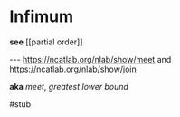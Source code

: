 # Infimum

**see** [[partial order]]

--- <https://ncatlab.org/nlab/show/meet> and <https://ncatlab.org/nlab/show/join>

**aka** _meet_, _greatest lower bound_

#stub

